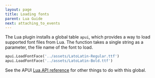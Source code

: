 ```yaml
---
layout: page
title: Loading fonts
parent: Lua Guide
next: attaching_to_events
---
```


The Lua plugin installs a global table `apui`, which provides a way to load supported font files from Lua. The function takes a single string as a parameter, the file name of the font to load.

```python
apui.LoadFontFace('../assets/LatoLatin-Regular.ttf')
apui.LoadFontFace('../assets/LatoLatin-Bold.ttf')
```

See the APUI [Lua API reference](api_reference.html#apui) for other things to do with this global.
